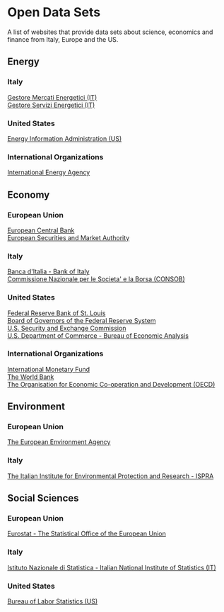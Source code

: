 Open Data Sets
==============
A list of websites that provide data sets about science, economics and finance
from Italy, Europe and the US.

## Energy
### Italy
[Gestore Mercati Energetici (IT)](https://www.mercatoelettrico.org/It/default.aspx)  
[Gestore Servizi Energetici (IT)](https://gse.it/)    

### United States
[Energy Information Administration (US)](https://www.eia.gov/)  

### International Organizations
[International Energy Agency](https://www.iea.org/)  

## Economy
### European Union
[European Central Bank](https://www.ecb.europa.eu/home/html/index.en.html)  
[European Securities and Market Authority](https://www.esma.europa.eu/)  

### Italy
[Banca d'Italia - Bank of Italy](https://www.bancaditalia.it/)  
[Commissione Nazionale per le Societa' e la Borsa (CONSOB)](https://www.consob.it/)  

### United States
[Federal Reserve Bank of St. Louis](https://fred.stlouisfed.org/)  
[Board of Governors of the Federal Reserve System](https://www.federalreserve.gov/)  
[U.S. Security and Exchange Commission](https://www.sec.gov/)  
[U.S. Department of Commerce - Bureau of Economic Analysis](https://www.bea.gov/)  

### International Organizations
[International Monetary Fund](https://www.imf.org/en/Home)  
[The World Bank](https://www.worldbank.org/en/home)  
[The Organisation for Economic Co-operation and Development (OECD)](https://www.oecd.org/)  

## Environment
### European Union
[The European Environment Agency](https://www.eea.europa.eu/)  

### Italy
[The Italian Institute for Environmental Protection and Research - ISPRA](https://www.isprambiente.gov.it/en)  

## Social Sciences
### European Union
[Eurostat - The Statistical Office of the European Union](https://ec.europa.eu/eurostat)  

### Italy
[Istituto Nazionale di Statistica - Italian National Institute of Statistics (IT)](https://www.istat.it/en/)  

### United States
[Bureau of Labor Statistics (US)](https://www.bls.gov/)  
